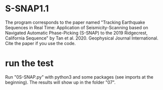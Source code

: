 # S-SNAP1.1
The program corresponds to the paper named "Tracking Earthquake Sequences in Real Time: Application of Seismicity-Scanning based on Navigated Automatic Phase-Picking (S-SNAP) to the 2019 Ridgecrest, California Sequence" by Tan et al. 2020. Geophysical Journal International. Cite the paper if you use the code. 

# run the test
Run "0S-SNAP.py" with python3 and some packages (see imports at the beginning). The results will show up in the folder "07".
